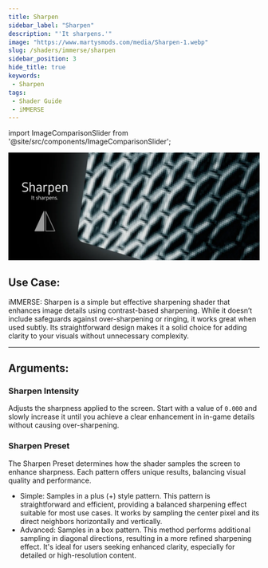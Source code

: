 ```yaml
---
title: Sharpen
sidebar_label: "Sharpen"
description: "'It sharpens.'"
image: "https://www.martysmods.com/media/Sharpen-1.webp"
slug: /shaders/immerse/sharpen
sidebar_position: 3
hide_title: true
keywords: 
 - Sharpen
tags:
 - Shader Guide
 - iMMERSE
---
```


<!------------------------IMPORTS ---------------------------->

import ImageComparisonSlider from '@site/src/components/ImageComparisonSlider';

<!----------------------------------------------------------->

![SharpenHeader](./images/sharpenheader.webp)

## Use Case:

iMMERSE: Sharpen is a simple but effective sharpening shader that enhances image details using contrast-based sharpening. While it doesn’t include safeguards against over-sharpening or ringing, it works great when used subtly. Its straightforward design makes it a solid choice for adding clarity to your visuals without unnecessary complexity.

---

## Arguments:

### Sharpen Intensity
Adjusts the sharpness applied to the screen. Start with a value of `0.000` and slowly increase it until you achieve a clear enhancement in in-game details without causing over-sharpening.

 <ImageComparisonSlider 
  beforeImage="/img/shaders/immerse/images/sharpenoriginal.webp" 
  afterImage="/img/shaders/immerse/images/sharpen.webp"
  beforeLabel="0.000 Sharpness"
  afterLabel="1.000 Sharpness"
 />

### Sharpen Preset
The Sharpen Preset determines how the shader samples the screen to enhance sharpness. Each pattern offers unique results, balancing visual quality and performance.
 - Simple: Samples in a plus (+) style pattern. This pattern is straightforward and efficient, providing a balanced sharpening effect suitable for most use cases. It works by sampling the center pixel and its direct neighbors horizontally and vertically.
 - Advanced: Samples in a box pattern. This method performs additional sampling in diagonal directions, resulting in a more refined sharpening effect. It's ideal for users seeking enhanced clarity, especially for detailed or high-resolution content.